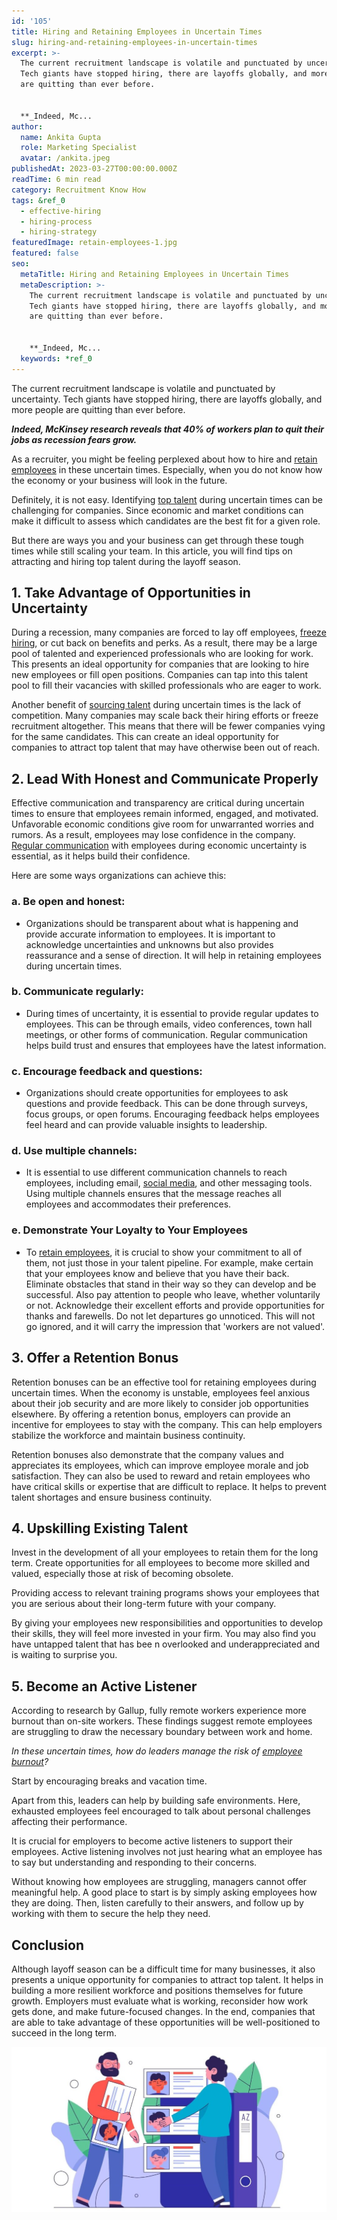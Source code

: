 ```yaml
---
id: '105'
title: Hiring and Retaining Employees in Uncertain Times
slug: hiring-and-retaining-employees-in-uncertain-times
excerpt: >-
  The current recruitment landscape is volatile and punctuated by uncertainty.
  Tech giants have stopped hiring, there are layoffs globally, and more people
  are quitting than ever before.


  **_Indeed, Mc...
author:
  name: Ankita Gupta
  role: Marketing Specialist
  avatar: /ankita.jpeg
publishedAt: 2023-03-27T00:00:00.000Z
readTime: 6 min read
category: Recruitment Know How
tags: &ref_0
  - effective-hiring
  - hiring-process
  - hiring-strategy
featuredImage: retain-employees-1.jpg
featured: false
seo:
  metaTitle: Hiring and Retaining Employees in Uncertain Times
  metaDescription: >-
    The current recruitment landscape is volatile and punctuated by uncertainty.
    Tech giants have stopped hiring, there are layoffs globally, and more people
    are quitting than ever before.


    **_Indeed, Mc...
  keywords: *ref_0
---
```


The current recruitment landscape is volatile and punctuated by uncertainty. Tech giants have stopped hiring, there are layoffs globally, and more people are quitting than ever before.

**_Indeed, McKinsey research reveals that 40% of workers plan to quit their jobs as recession fears grow._**

<!--more-->

As a recruiter, you might be feeling perplexed about how to hire and [retain employees](https://www.thetalentpool.ai/blogs/retaining-talent-amid-great-resignation/) in these uncertain times. Especially, when you do not know how the economy or your business will look in the future.

Definitely, it is not easy. Identifying [top talent](https://www.thetalentpool.ai/blogs/top-reasons-why-you-are-losing-top-talent-to-competitors/) during uncertain times can be challenging for companies. Since economic and market conditions can make it difficult to assess which candidates are the best fit for a given role.

But there are ways you and your business can get through these tough times while still scaling your team. In this article, you will find tips on attracting and hiring top talent during the layoff season.

## 1\. **Take Advantage of Opportunities in Uncertainty**

During a recession, many companies are forced to lay off employees, [freeze hiring](https://www.thetalentpool.ai/blogs/is-hiring-freeze-an-effective-tactic/), or cut back on benefits and perks. As a result, there may be a large pool of talented and experienced professionals who are looking for work. This presents an ideal opportunity for companies that are looking to hire new employees or fill open positions. Companies can tap into this talent pool to fill their vacancies with skilled professionals who are eager to work.

Another benefit of [sourcing talent](https://www.thetalentpool.ai/candidate-sourcing-software/) during uncertain times is the lack of competition. Many companies may scale back their hiring efforts or freeze recruitment altogether. This means that there will be fewer companies vying for the same candidates. This can create an ideal opportunity for companies to attract top talent that may have otherwise been out of reach.

## 2\. **Lead With Honest and Communicate Properly**

Effective communication and transparency are critical during uncertain times to ensure that employees remain informed, engaged, and motivated. Unfavorable economic conditions give room for unwarranted worries and rumors. As a result, employees may lose confidence in the company. [Regular communication](https://www.thetalentpool.ai/blogs/6-ways-how-hr-can-improve-their-email-communication/) with employees during economic uncertainty is essential, as it helps build their confidence.

Here are some ways organizations can achieve this:

### a. **Be open and honest**:

- Organizations should be transparent about what is happening and provide accurate information to employees. It is important to acknowledge uncertainties and unknowns but also provides reassurance and a sense of direction. It will help in retaining employees during uncertain times.

### b. **Communicate regularly**:

- During times of uncertainty, it is essential to provide regular updates to employees. This can be through emails, video conferences, town hall meetings, or other forms of communication. Regular communication helps build trust and ensures that employees have the latest information.

### c. **Encourage feedback and questions**:

- Organizations should create opportunities for employees to ask questions and provide feedback. This can be done through surveys, focus groups, or open forums. Encouraging feedback helps employees feel heard and can provide valuable insights to leadership.

### d. **Use multiple channels**:

- It is essential to use different communication channels to reach employees, including email, [social media](https://www.thetalentpool.ai/blogs/5-tips-on-social-media-recruitment-strategies/), and other messaging tools. Using multiple channels ensures that the message reaches all employees and accommodates their preferences.

### e. **Demonstrate Your Loyalty to Your Employees**

- To [retain employees](https://www.thetalentpool.ai/blogs/5-tips-attract-retain-gen-z-talent/), it is crucial to show your commitment to all of them, not just those in your talent pipeline. For example, make certain that your employees know and believe that you have their back. Eliminate obstacles that stand in their way so they can develop and be successful. Also pay attention to people who leave, whether voluntarily or not. Acknowledge their excellent efforts and provide opportunities for thanks and farewells. Do not let departures go unnoticed. This will not go ignored, and it will carry the impression that 'workers are not valued'.

## 3\. **Offer a Retention Bonus**

Retention bonuses can be an effective tool for retaining employees during uncertain times. When the economy is unstable, employees feel anxious about their job security and are more likely to consider job opportunities elsewhere. By offering a retention bonus, employers can provide an incentive for employees to stay with the company. This can help employers stabilize the workforce and maintain business continuity.

Retention bonuses also demonstrate that the company values and appreciates its employees, which can improve employee morale and job satisfaction. They can also be used to reward and retain employees who have critical skills or expertise that are difficult to replace. It helps to prevent talent shortages and ensure business continuity.

## 4\. **Upskilling Existing Talent**

Invest in the development of all your employees to retain them for the long term. Create opportunities for all employees to become more skilled and valued, especially those at risk of becoming obsolete.

Providing access to relevant training programs shows your employees that you are serious about their long-term future with your company.

By giving your employees new responsibilities and opportunities to develop their skills, they will feel more invested in your firm. You may also find you have untapped talent that has bee n overlooked and underappreciated and is waiting to surprise you.

## 5\. **Become an Active Listener**

According to research by Gallup, fully remote workers experience more burnout than on-site workers. These findings suggest remote employees are struggling to draw the necessary boundary between work and home.

_In these uncertain times, how do leaders manage the risk of [employee burnout](https://www.thetalentpool.ai/blogs/can-sabbaticals-help-fight-burnout/)?_

Start by encouraging breaks and vacation time.

Apart from this, leaders can help by building safe environments. Here, exhausted employees feel encouraged to talk about personal challenges affecting their performance.

It is crucial for employers to become active listeners to support their employees. Active listening involves not just hearing what an employee has to say but understanding and responding to their concerns.

Without knowing how employees are struggling, managers cannot offer meaningful help. A good place to start is by simply asking employees how they are doing. Then, listen carefully to their answers, and follow up by working with them to secure the help they need.

## **Conclusion**

Although layoff season can be a difficult time for many businesses, it also presents a unique opportunity for companies to attract top talent. It helps in building a more resilient workforce and positions themselves for future growth. Employers must evaluate what is working, reconsider how work gets done, and make future-focused changes. In the end, companies that are able to take advantage of these opportunities will be well-positioned to succeed in the long term.

![retain-employees](images/retain-employees-1-1024x537.jpg)
